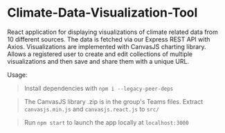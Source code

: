 # Climate-Data-Visualization-Tool

React application for displaying visualizations of climate related data from 10 different sources. The data is fetched via our Express REST API with Axios. Visualizations are implemented with CanvasJS charting library. Allows a registered user to create and edit collections of multiple visualizations and then save and share them with a unique URL.

Usage:
>Install dependencies with `npm i --legacy-peer-deps`

>The CanvasJS library .zip is in the group's Teams files. Extract `canvasjs.min.js` and `canvasjs.react.js` to `src/`

>Run `npm start` to launch the app locally at `localhost:3000`
